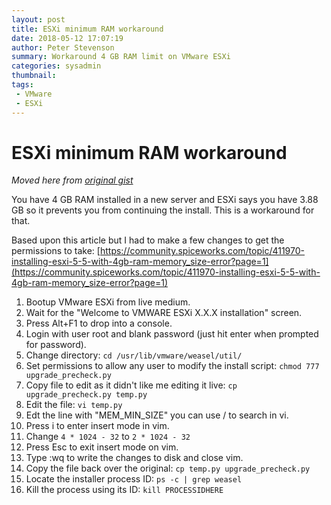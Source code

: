 ```yaml
---
layout: post
title: ESXi minimum RAM workaround
date: 2018-05-12 17:07:19
author: Peter Stevenson
summary: Workaround 4 GB RAM limit on VMware ESXi
categories: sysadmin
thumbnail:
tags:
 - VMware
 - ESXi
---
```


# ESXi minimum RAM workaround

_Moved here from [original gist](https://gist.github.com/2E0PGS/9e56e67d72c31e849147b9e56e3ae383)_

You have 4 GB RAM installed in a new server and ESXi says you have 3.88 GB so it prevents you from continuing the install. This is a workaround for that.

Based upon this article but I had to make a few changes to get the permissions to take: [https://community.spiceworks.com/topic/411970-installing-esxi-5-5-with-4gb-ram-memory_size-error?page=1](https://community.spiceworks.com/topic/411970-installing-esxi-5-5-with-4gb-ram-memory_size-error?page=1)

1. Bootup VMware ESXi from live medium.
2. Wait for the "Welcome to VMWARE ESXi X.X.X installation" screen.
3. Press Alt+F1 to drop into a console.
4. Login with user root and blank password (just hit enter when prompted for password).
5. Change directory: `cd /usr/lib/vmware/weasel/util/`
6. Set permissions to allow any user to modify the install script: `chmod 777 upgrade_precheck.py`
7. Copy file to edit as it didn't like me editing it live: `cp upgrade_precheck.py temp.py`
8. Edit the file: `vi temp.py`
9. Edt the line with "MEM_MIN_SIZE" you can use / to search in vi.
10. Press i to enter insert mode in vim.
11. Change `4 * 1024 - 32` to `2 * 1024 - 32`
12. Press Esc to exit insert mode on vim.
13. Type :wq to write the changes to disk and close vim.
14. Copy the file back over the original: `cp temp.py upgrade_precheck.py`
15. Locate the installer process ID: `ps -c | grep weasel`
16. Kill the process using its ID: `kill PROCESSIDHERE`